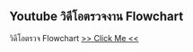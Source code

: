 ## Youtube วิดีโอตรวจงาน Flowchart

วิดีโอตรวจ Flowchart
[>> Click Me <<](https://youtu.be/WBTN26sJTes "วิดีโอตรวจ Flowchart")